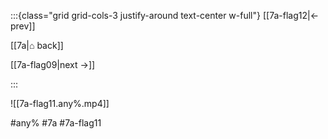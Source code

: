 :::{class="grid grid-cols-3 justify-around text-center w-full"}
[[7a-flag12|← prev]]

[[7a|⌂ back]]

[[7a-flag09|next →]]

:::

![[7a-flag11.any%.mp4]]

#any% #7a #7a-flag11